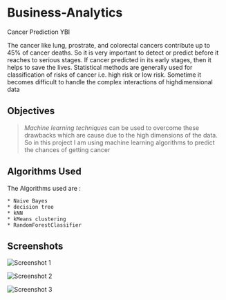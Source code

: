 # Business-Analytics
Cancer Prediction YBI

The cancer like lung, prostrate, and colorectal cancers contribute up to 45% of cancer deaths. So it is very important to detect or predict before it reaches to serious stages. If cancer predicted in its early stages, then it helps to save the lives. Statistical methods are generally used for classification of risks of cancer i.e. high risk or low risk. Sometime it becomes difficult to handle the complex interactions of highdimensional data


## Objectives

> *Machine learning techniques* can be used to overcome these drawbacks which are cause due to the high dimensions of the data. So in this project I am using machine learning algorithms to predict the chances of getting cancer

## Algorithms Used

The Algorithms used are : 

	* Naive Bayes
	* decision tree
	* kNN
	* kMeans clustering
	* RandomForestClassifier


## Screenshots

![Screenshot 1](/screenshots/ss1.png)

![Screenshot 2](/screenshots/ss2.png)

![Screenshot 3](/screenshots/ss3.png)
